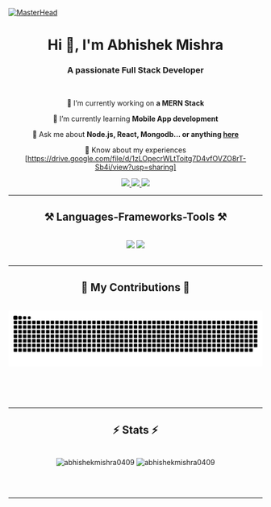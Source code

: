 [![MasterHead](https://res.cloudinary.com/dcfend16u/image/upload/v1721235233/Personal/xrlcsmv6duaeqlvtogti.png?alt=media&token=91c0c7b2-93c3-4029-b011-1a8703c5730d)](https://abhishekmishra-0409.web.app/)
<h1 align="center">Hi 👋, I'm Abhishek Mishra</h1>
<h3 align="center">A passionate Full Stack Developer</h3>

<br/>

<div align="center">
 
 🔭 I’m currently working on **a MERN Stack**
 
 🌱 I’m currently learning **Mobile App development**

💬 Ask me about **Node.js, React, Mongodb... or anything [here](https://github.com/abhishekmishra0409/abhishekmishra0409/issues)**

📄 Know about my experiences [https://drive.google.com/file/d/1zLOpecrWLtToitg7D4vfOVZO8rT-Sb4i/view?usp=sharing]

 </div>
 
<div align="center"> 
  <a href="mailto:abhishekmishra0409@gmail.com">
    <img src="https://img.shields.io/badge/Gmail-333333?style=for-the-badge&logo=gmail&logoColor=red" />
  </a>
  <a href="https://www.linkedin.com/in/abhishekmishra04/" target="_blank">
    <img src="https://img.shields.io/badge/LinkedIn-0077B5?style=for-the-badge&logo=linkedin&logoColor=white" target="_blank" />
  </a>
  <a href="https://abhishekmishra-0409.web.app/" target="_blank">
     <img src="https://img.shields.io/badge/Portfolio-FF5722?style=for-the-badge&logo=todoist&logoColor=white" target="_blank" /> <!-- sqlite, safari, google-chrome are other good icon options -->
  </a>
</div>

 <hr/>
 
<h2 align="center">⚒️ Languages-Frameworks-Tools ⚒️</h2>
<br/>
<div align="center">
    <img src="https://skillicons.dev/icons?i=react,bootstrap,html,css,vscode,github,figma,tailwind,git,pug" />
    <img src="https://skillicons.dev/icons?i=nodejs,python,javascript,typescript,express,firebase,mongodb,c,java,nextjs,mysql" /><br>
</div>

<br/>
<hr/>

<div align="center">
  <h2>🐍 My Contributions 🐍</h2>
  <br>
  <img alt="snake eating my contributions" src="https://raw.githubusercontent.com/abhishekmishra0409/abhishekmishra0409/output/github-contribution-grid-snake.svg" />
  
  <br/><br/><br/>
</div>

<hr/>

<h2 align="center">⚡ Stats ⚡</h2>
<br>
<div align=center>
  <img width=390 src="https://github-readme-stats.vercel.app/api/top-langs?username=abhishekmishra0409&show_icons=true&locale=en&layout=compact&theme=react" alt="abhishekmishra0409" />
  <img width=390 src="https://github-readme-streak-stats.herokuapp.com/?user=abhishekmishra0409&theme=react" alt="abhishekmishra0409" />
  </div>

<br/><br/>

<hr/>

<br/>
